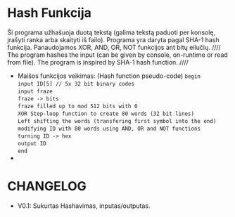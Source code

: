 # Hash Funkcija
 Ši programa užhašuoja duotą tekstą (galima tekstą paduoti per konsolę, įrašyti ranka arba skaityti iš failo). Programa yra daryta pagal SHA-1 hash funkcija. Panaudojamos XOR, AND, OR, NOT funkcijos ant bitų eilučių.
////
The program hashes the input (can be given by console, on-runtime or read from file).
The program is inspired by SHA-1 hash function.
////   
  
- Maišos funkcijos veikimas: (Hash function pseudo-code)
  `begin`   
    `input ID[5] // 5x 32 bit binary codes`  
    `input fraze`  
    `fraze -> bits`  
    `fraze filled up to mod 512 bits with 0`  
    `XOR Step-loop function to create 80 words (32 bit lines)`  
    `Left shifting the words (transfering first symbol into the end)`   
    `modifying ID with 80 words using AND, OR and NOT functions`  
    `turning ID -> hex`  
    `output ID`  
  `end`
 - 
# CHANGELOG
- V0.1: Sukurtas Hashavimas, inputas/outputas.
